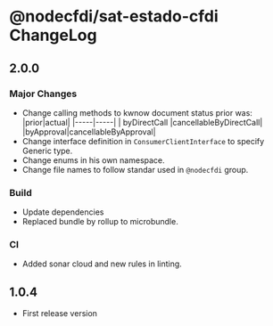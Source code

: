 # @nodecfdi/sat-estado-cfdi ChangeLog

## 2.0.0

### Major Changes

- Change calling methods to kwnow document status prior was:
   |prior|actual|
   |-----|-----|
   | byDirectCall |cancellableByDirectCall|
   |byApproval|cancellableByApproval|
- Change interface definition in `ConsumerClientInterface` to specify Generic type.
- Change enums in his own namespace.
- Change file names to follow standar used in `@nodecfdi` group.

### Build

- Update dependencies
- Replaced bundle by rollup to microbundle.

### CI

- Added sonar cloud and new rules in linting.

## 1.0.4

- First release version
